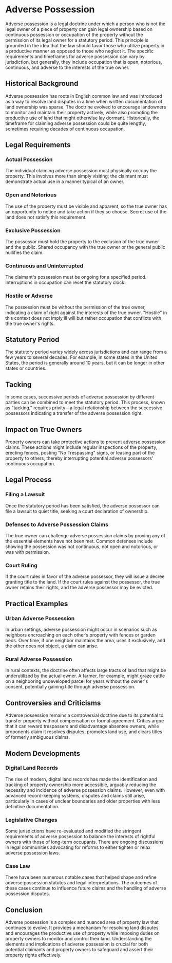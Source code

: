 # Adverse Possession

Adverse possession is a legal doctrine under which a person who is not the legal owner of a piece of property can gain legal ownership based on continuous possession or occupation of the property without the permission of its legal owner for a statutory period. This principle is grounded in the idea that the law should favor those who utilize property in a productive manner as opposed to those who neglect it. The specific requirements and timeframes for adverse possession can vary by jurisdiction, but generally, they include occupation that is open, notorious, continuous, and adverse to the interests of the true owner.

## Historical Background

Adverse possession has roots in English common law and was introduced as a way to resolve land disputes in a time when written documentation of land ownership was sparse. The doctrine evolved to encourage landowners to monitor and maintain their property actively, while also promoting the productive use of land that might otherwise lay dormant. Historically, the timeframe for claiming adverse possession could be quite lengthy, sometimes requiring decades of continuous occupation.

## Legal Requirements

### Actual Possession
The individual claiming adverse possession must physically occupy the property. This involves more than simply visiting; the claimant must demonstrate actual use in a manner typical of an owner.

### Open and Notorious
The use of the property must be visible and apparent, so the true owner has an opportunity to notice and take action if they so choose. Secret use of the land does not satisfy this requirement.

### Exclusive Possession
The possessor must hold the property to the exclusion of the true owner and the public. Shared occupancy with the true owner or the general public nullifies the claim.

### Continuous and Uninterrupted
The claimant's possession must be ongoing for a specified period. Interruptions in occupation can reset the statutory clock.

### Hostile or Adverse
The possession must be without the permission of the true owner, indicating a claim of right against the interests of the true owner. "Hostile" in this context does not imply ill will but rather occupation that conflicts with the true owner's rights.

## Statutory Period
The statutory period varies widely across jurisdictions and can range from a few years to several decades. For example, in some states in the United States, the period is generally around 10 years, but it can be longer in other states or countries.

## Tacking
In some cases, successive periods of adverse possession by different parties can be combined to meet the statutory period. This process, known as "tacking," requires privity—a legal relationship between the successive possessors indicating a transfer of the adverse possession right.

## Impact on True Owners
Property owners can take protective actions to prevent adverse possession claims. These actions might include regular inspections of the property, erecting fences, posting "No Trespassing" signs, or leasing part of the property to others, thereby interrupting potential adverse possessors' continuous occupation.

## Legal Process

### Filing a Lawsuit
Once the statutory period has been satisfied, the adverse possessor can file a lawsuit to quiet title, seeking a court declaration of ownership.

### Defenses to Adverse Possession Claims
The true owner can challenge adverse possession claims by proving any of the essential elements have not been met. Common defenses include showing the possession was not continuous, not open and notorious, or was with permission.

### Court Ruling
If the court rules in favor of the adverse possessor, they will issue a decree granting title to the land. If the court rules against the possessor, the true owner retains their rights, and the adverse possessor may be evicted.

## Practical Examples

### Urban Adverse Possession
In urban settings, adverse possession might occur in scenarios such as neighbors encroaching on each other’s property with fences or garden beds. Over time, if one neighbor maintains the area, uses it exclusively, and the other does not object, a claim can arise.

### Rural Adverse Possession
In rural contexts, the doctrine often affects large tracts of land that might be underutilized by the actual owner. A farmer, for example, might graze cattle on a neighboring undeveloped parcel for years without the owner's consent, potentially gaining title through adverse possession.

## Controversies and Criticisms
Adverse possession remains a controversial doctrine due to its potential to transfer property without compensation or formal agreement. Critics argue that it can reward trespassers and disadvantage absentee owners, while proponents claim it resolves disputes, promotes land use, and clears titles of formerly ambiguous claims.

## Modern Developments

### Digital Land Records
The rise of modern, digital land records has made the identification and tracking of property ownership more accessible, arguably reducing the necessity and incidence of adverse possession claims. However, even with advanced record-keeping systems, disputes and claims still arise, particularly in cases of unclear boundaries and older properties with less definitive documentation.

### Legislative Changes
Some jurisdictions have re-evaluated and modified the stringent requirements of adverse possession to balance the interests of rightful owners with those of long-term occupants. There are ongoing discussions in legal communities advocating for reforms to either tighten or relax adverse possession laws.

### Case Law
There have been numerous notable cases that helped shape and refine adverse possession statutes and legal interpretations. The outcomes of these cases continue to influence future claims and the handling of adverse possession disputes.

## Conclusion
Adverse possession is a complex and nuanced area of property law that continues to evolve. It provides a mechanism for resolving land disputes and encourages the productive use of property while imposing duties on property owners to monitor and control their land. Understanding the elements and implications of adverse possession is crucial for both potential claimants and property owners to safeguard and assert their property rights effectively.